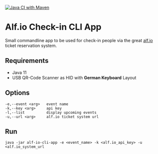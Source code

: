 [![Java CI with Maven](https://github.com/samuelstein/cli-checkin-alf.io/actions/workflows/maven.yml/badge.svg?branch=main)](https://github.com/samuelstein/cli-checkin-alf.io/actions/workflows/maven.yml)
# Alf.io Check-in CLI App

Small commandline app to be used for check-in people via the great [alf.io](https://alf.io) ticket reservation system.

## Requirements
- Java 11
- USB QR-Code Scanner as HID with **German Keyboard** Layout

## Options
```
-e,--event <arg>   event name   
-k,--key <arg>     api key   
-l,--list          display upcoming events   
-u,--url <arg>     alf.io ticket system url
```

## Run
```
java -jar alf-io-cli-app -e <event_name> -k <alf.io_api_key> -u <alf.io_system_url
```
